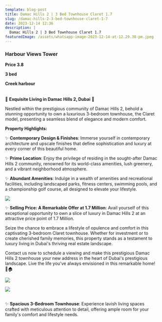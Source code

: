 ```yaml
---
template: blog-post
title: Damac Hills 2 | 3 Bed Townhouse Claret 1.7
slug: /damac-hills-2-3-bed-townhouse-claret-1-7
date: 2023-12-14 12:36
description: |
  Damac Hills 2 | 3 Bed Townhouse Claret 1.7
featuredImage: /assets/whatsapp-image-2023-12-14-at-12.29.38-pm.jpeg
---
```

### **Harbour Views Tower**

**Price 3.8**

**3 bed**

**Creek harbour**
\
\
\
🏡 **Exquisite Living in Damac Hills 2, Dubai** 🌟

Nestled within the prestigious community of Damac Hills 2, behold a stunning opportunity to own a luxurious 3-bedroom townhouse, the Claret model, presenting a seamless blend of elegance and modern comfort. 

**Property Highlights:**

✨ **Contemporary Design & Finishes**: Immerse yourself in contemporary architecture and upscale finishes that define sophistication and luxury at every corner of this beautiful home.

✨ **Prime Location**: Enjoy the privilege of residing in the sought-after Damac Hills 2 community, renowned for its world-class amenities, lush greenery, and a vibrant neighborhood atmosphere.

✨ **Abundant Amenities**: Indulge in a wealth of amenities and recreational facilities, including landscaped parks, fitness centers, swimming pools, and a championship golf course, all designed to elevate your lifestyle.

![](/assets/whatsapp-image-2023-12-14-at-12.29.37-pm.jpeg)

✨ **Selling Price: A Remarkable Offer at 1.7 Million**: Avail yourself of this exceptional opportunity to own a slice of luxury in Damac Hills 2 at an attractive price point of 1.7 Million.

Seize the chance to embrace a lifestyle of opulence and comfort in this captivating 3-bedroom Claret townhouse. Whether for investment or to create cherished family memories, this property stands as a testament to luxury living in Dubai's thriving real estate landscape.

Contact us now to schedule a viewing and make this prestigious Damac Hills 2 townhouse your new address in the heart of Dubai's prestigious landscape. Live the life you've always envisioned in this remarkable home! 🌟🏠

![](/assets/whatsapp-image-2023-12-14-at-12.29.39-pm.jpeg)

![](/assets/whatsapp-image-2023-12-14-at-12.29.41-pm-2-.jpeg)

\
✨ **Spacious 3-Bedroom Townhouse**: Experience lavish living spaces crafted with meticulous attention to detail, offering ample room for your family's comfort and lifestyle needs.